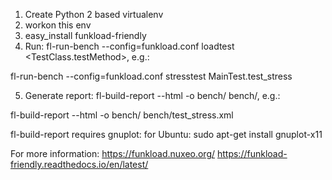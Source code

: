 1. Create Python 2 based virtualenv
2. workon this env
3. easy_install funkload-friendly
4. Run: fl-run-bench --config=funkload.conf loadtest <TestClass.testMethod>, e.g.:

fl-run-bench --config=funkload.conf stresstest MainTest.test_stress

5. Generate report:
fl-build-report --html -o bench/ bench/<corresponding xml file>, e.g.:

fl-build-report --html -o bench/ bench/test_stress.xml

fl-build-report requires gnuplot: 
for Ubuntu: sudo apt-get install gnuplot-x11

For more information:
https://funkload.nuxeo.org/
https://funkload-friendly.readthedocs.io/en/latest/
